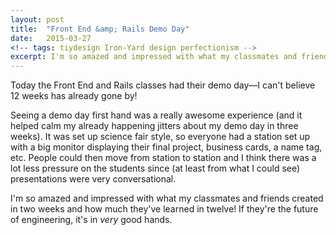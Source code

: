 ```yaml
---
layout: post
title:  "Front End &amp; Rails Demo Day"
date:   2015-03-27
<!-- tags: tiydesign Iron-Yard design perfectionism -->
excerpt: I'm so amazed and impressed with what my classmates and friends created in two weeks and how much they've learned in twelve! If they're the future of engineering, it's in <em>very</em> good hands.
---
```


Today the Front End and Rails classes had their demo day&mdash;I can't believe 12 weeks has already gone by!

Seeing a demo day first hand was a really awesome experience (and it helped calm my already happening jitters about my demo day in three weeks). It was set up science fair style, so everyone had a station set up with a big monitor displaying their final project, business cards, a name tag, etc. People could then move from station to station and I think there was a lot less pressure on the students since (at least from what I could see) presentations were very conversational. 

I'm so amazed and impressed with what my classmates and friends created in two weeks and how much they've learned in twelve! If they're the future of engineering, it's in <em>very</em> good hands.